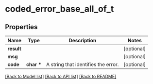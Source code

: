 # coded_error_base_all_of_t

## Properties
Name | Type | Description | Notes
------------ | ------------- | ------------- | -------------
**result** |  |  | [optional] 
**msg** |  |  | [optional] 
**code** | **char \*** | A string that identifies the error.  | [optional] 

[[Back to Model list]](../README.md#documentation-for-models) [[Back to API list]](../README.md#documentation-for-api-endpoints) [[Back to README]](../README.md)


